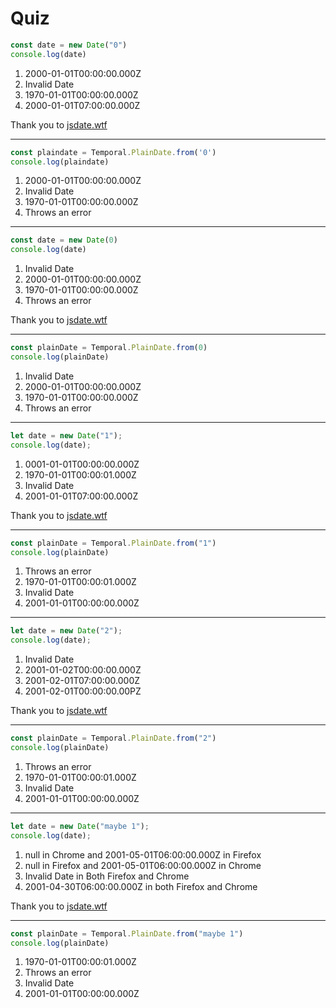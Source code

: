 # Quiz

```ts {monaco-run} {showOutputAt: '+1'}
const date = new Date("0")
console.log(date)
```

1. 2000-01-01T00:00:00.000Z
2. Invalid Date
3. 1970-01-01T00:00:00.000Z
4. 2000-01-01T07:00:00.000Z

Thank you to [jsdate.wtf](https://jsdate.wtf)

<!-- 
The string "0" is interpreted as the year 2000, not as a timestamp!
 -->

---

```ts {monaco-run} {showOutputAt: '+1'}
const plaindate = Temporal.PlainDate.from('0') 
console.log(plaindate)
```

1. 2000-01-01T00:00:00.000Z
2. Invalid Date
3. 1970-01-01T00:00:00.000Z
4. Throws an error

<!-- 
In Temporal you can only parse ISO 8601 
 -->

---

```ts {monaco-run} {showOutputAt: '+1'}
const date = new Date(0)
console.log(date)
```

1. Invalid Date
2. 2000-01-01T00:00:00.000Z
3. 1970-01-01T00:00:00.000Z
4. Throws an error

Thank you to [jsdate.wtf](https://jsdate.wtf)

<!-- 
The number 0, as opposed to the string "0", is interpreted as milliseconds since the Unix epoch (Jan 1, 1970).
 -->

---

```ts {monaco-run} {showOutputAt: '+1'}
const plainDate = Temporal.PlainDate.from(0)
console.log(plainDate)
```

1. Invalid Date
2. 2000-01-01T00:00:00.000Z
3. 1970-01-01T00:00:00.000Z
4. Throws an error

<!-- 
The number 0 is not a string and temporal can only parse ISO 8601
 -->

---

```ts {monaco-run} {showOutputAt: '+1'}
let date = new Date("1");
console.log(date);
```
1. 0001-01-01T00:00:00.000Z
2. 1970-01-01T00:00:01.000Z
3. Invalid Date
4. 2001-01-01T07:00:00.000Z

Thank you to [jsdate.wtf](https://jsdate.wtf)

<!-- 
  "1" is interpreted as a year, so this is 2000+1.
 -->

---

```ts {monaco-run} {showOutputAt: '+1'}
const plainDate = Temporal.PlainDate.from("1")
console.log(plainDate)
```
1. Throws an error
2. 1970-01-01T00:00:01.000Z
3. Invalid Date
4. 2001-01-01T00:00:00.000Z

<!-- 
  "1" is not in ISO 8601 cannot be turned into a Temporal date
 -->

---

```ts {monaco-run} {showOutputAt: '+1'}
let date = new Date("2");
console.log(date);
```
1. Invalid Date
2. 2001-01-02T00:00:00.000Z
3. 2001-02-01T07:00:00.000Z
4. 2001-02-01T00:00:00.00PZ

Thank you to [jsdate.wtf](https://jsdate.wtf)

<!-- 
  "2" is interpreted as a month, and the year is set to 2001.
 -->

---

```ts {monaco-run} {showOutputAt: '+1'}
const plainDate = Temporal.PlainDate.from("2")
console.log(plainDate)
```
1. Throws an error
2. 1970-01-01T00:00:01.000Z
3. Invalid Date
4. 2001-01-01T00:00:00.000Z

<!-- 
  "2" is not in ISO 8601 cannot be turned into a Temporal date
 -->

---

```ts {monaco-run} {showOutputAt: '+1'}
let date = new Date("maybe 1");
console.log(date);
```
1. null in Chrome and 2001-05-01T06:00:00.000Z in Firefox
2. null in Firefox and 2001-05-01T06:00:00.000Z in Chrome
3. Invalid Date in Both Firefox and Chrome
4. 2001-04-30T06:00:00.000Z in both Firefox and Chrome

Thank you to [jsdate.wtf](https://jsdate.wtf)

<!-- 
  "may" in "maybe" is parsed as the month May! And for some reason this expression cares about your local timezone.
 -->

---

```ts {monaco-run} {showOutputAt: '+1'}
const plainDate = Temporal.PlainDate.from("maybe 1")
console.log(plainDate)
```
1. 1970-01-01T00:00:01.000Z
2. Throws an error
3. Invalid Date
4. 2001-01-01T00:00:00.000Z

<!-- 
  "maybe 1" is not in ISO 8601 cannot be turned into a Temporal date
 -->